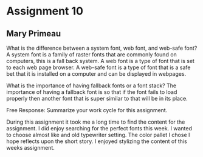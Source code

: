 # Assignment 10
## Mary Primeau

What is the difference between a system font, web font, and web-safe font?
A system font is a family of raster fonts that are commonly found on computers, this is a fall back system. A web font is a type of font that is set to each web page browser. A web-safe font is a type of font that is a safe bet that it is installed on a computer and can be displayed in webpages.


What is the importance of having fallback fonts or a font stack?
The importance of having a fallback font is so that if the font fails to load properly
then another font that is super similar to that will be in its place.


Free Response: Summarize your work cycle for this assignment.

During this assignment it took me a long time to find the content for the assignment.
I did enjoy searching for the perfect fonts this week. I wanted to choose almost like
and old typewriter setting. The color pallet I chose I hope reflects upon the short story.
I enjoyed stylizing the content of this weeks assignment.
